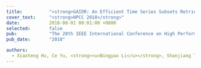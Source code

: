 ```yaml
---
title:          "<strong>GAIDR: An Efficient Time Series Subsets Retrieval Method for Geo-Distributed Astronomical Data</strong>"
cover_text:     "<strong>HPCC 2018</strong>"
date:           2018-08-01 00:01:00 +0800
selected:       false
pub:            "The 20th IEEE International Conference on High Performance Computing and Communications"
pub_date:       "2018"

authors:
  - Xiaoteng Hu, Ce Yu, <strong><u>Bingyao Li</u></strong>, Shanjiang Tang, Jian Xiao, and Yuanyuan Huang
---
```

